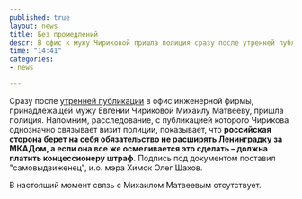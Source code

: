 ```yaml
---
published: true
layout: news
title: Без промедлений
descr: В офис к мужу Чириковой пришла полиция сразу после утренней публикации расследования о прокладке трассы Москва-Петербург
time: "14:41"
categories:
- news

---
```


Сразу после <a href="/news/2012/09/06/1/" target="_blank">утренней публикации</a> в офис инженерной фирмы, принадлежащей мужу Евгении Чириковой Михаилу Матвееву, пришла полиция. Напомним, расследование, с публикацией которого Чирикова однозначно связывает визит полиции, показывает, что <b>российская сторона берет на себя обязательство не расширять Ленинградку за МКАДом, а если она все же осмеливается это сделать – должна платить концессионеру штраф</b>. Подпись под документом поставил "самовыдвиженец", и.о. мэра Химок Олег Шахов.

В настоящий момент связь с Михаилом Матвеевым отсутствует.